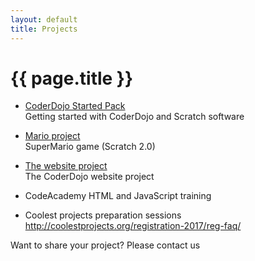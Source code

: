 ```yaml
---
layout: default
title: Projects
---
```


# {{ page.title }}

- [CoderDojo Started Pack](/project/starter)  
  Getting started with CoderDojo and Scratch software 

- [Mario project](/project/mario)  
    SuperMario game (Scratch 2.0)

- [The website project](/project/website)  
    The CoderDojo website project 

- CodeAcademy HTML and JavaScript training

- Coolest projects preparation sessions
  http://coolestprojects.org/registration-2017/reg-faq/

Want to share your project? Please contact us



